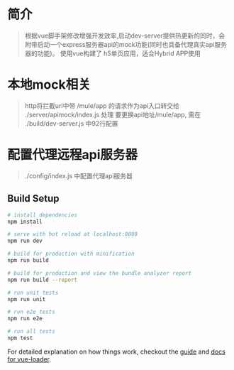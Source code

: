 # 简介

> 根据vue脚手架修改增强开发效率,启动dev-server提供热更新的同时，会附带启动一个express服务器api的mock功能(同时也具备代理真实api服务器的功能)。
> 使用vue构建了 h5单页应用，适合Hybrid APP使用

# 本地mock相关
>  http将拦截url中带 /mule/app 的请求作为api入口转交给 ./server/apimock/index.js 处理
>  要更换api地址/mule/app, 需在 ./build/dev-server.js 中92行配置

# 配置代理远程api服务器
>./config/index.js 中配置代理api服务器

## Build Setup

``` bash
# install dependencies
npm install

# serve with hot reload at localhost:8080
npm run dev

# build for production with minification
npm run build

# build for production and view the bundle analyzer report
npm run build --report

# run unit tests
npm run unit

# run e2e tests
npm run e2e

# run all tests
npm test
```

For detailed explanation on how things work, checkout the [guide](http://vuejs-templates.github.io/webpack/) and [docs for vue-loader](http://vuejs.github.io/vue-loader).
